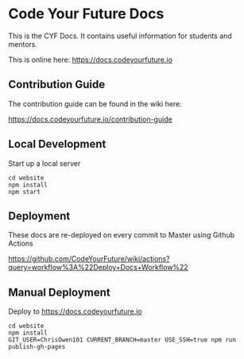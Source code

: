 # Code Your Future Docs

This is the CYF Docs. It contains useful information for students and mentors.

This is online here: https://docs.codeyourfuture.io

## Contribution Guide

The contribution guide can be found in the wiki here:

https://docs.codeyourfuture.io/contribution-guide

## Local Development

Start up a local server

```
cd website
npm install
npm start
```

## Deployment

These docs are re-deployed on every commit to Master using Github Actions

https://github.com/CodeYourFuture/wiki/actions?query=workflow%3A%22Deploy+Docs+Workflow%22

## Manual Deployment

Deploy to https://docs.codeyourfuture.io

```
cd website
npm install
GIT_USER=ChrisOwen101 CURRENT_BRANCH=master USE_SSH=true npm run publish-gh-pages
```
